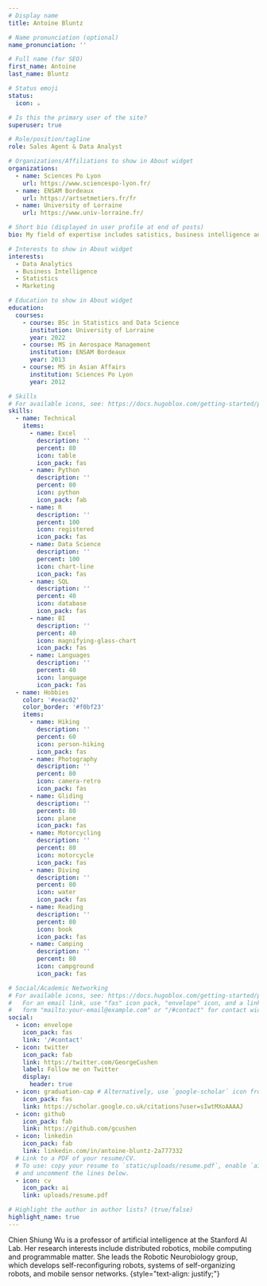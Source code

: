 ```yaml
---
# Display name
title: Antoine Bluntz

# Name pronunciation (optional)
name_pronunciation: ''

# Full name (for SEO)
first_name: Antoine
last_name: Bluntz

# Status emoji
status:
  icon: ☕️

# Is this the primary user of the site?
superuser: true

# Role/position/tagline
role: Sales Agent & Data Analyst

# Organizations/Affiliations to show in About widget
organizations:
  - name: Sciences Po Lyon
    url: https://www.sciencespo-lyon.fr/
  - name: ENSAM Bordeaux
    url: https://artsetmetiers.fr/fr
  - name: University of Lorraine
    url: https://www.univ-lorraine.fr/

# Short bio (displayed in user profile at end of posts)
bio: My field of expertise includes satistics, business intelligence and data vizualization.

# Interests to show in About widget
interests:
  - Data Analytics
  - Business Intelligence
  - Statistics
  - Marketing

# Education to show in About widget
education:
  courses:
    - course: BSc in Statistics and Data Science
      institution: University of Lorraine
      year: 2022
    - course: MS in Aerospace Management
      institution: ENSAM Bordeaux
      year: 2013
    - course: MS in Asian Affairs
      institution: Sciences Po Lyon
      year: 2012

# Skills
# For available icons, see: https://docs.hugoblox.com/getting-started/page-builder/#icons
skills:
  - name: Technical
    items:
      - name: Excel
        description: ''
        percent: 80
        icon: table
        icon_pack: fas
      - name: Python
        description: ''
        percent: 80
        icon: python
        icon_pack: fab
      - name: R
        description: ''
        percent: 100
        icon: registered
        icon_pack: fas
      - name: Data Science
        description: ''
        percent: 100
        icon: chart-line
        icon_pack: fas
      - name: SQL
        description: ''
        percent: 40
        icon: database
        icon_pack: fas
      - name: BI
        description: ''
        percent: 40
        icon: magnifying-glass-chart
        icon_pack: fas
      - name: Languages
        description: ''
        percent: 40
        icon: language
        icon_pack: fas
  - name: Hobbies
    color: '#eeac02'
    color_border: '#f0bf23'
    items:
      - name: Hiking
        description: ''
        percent: 60
        icon: person-hiking
        icon_pack: fas
      - name: Photography
        description: ''
        percent: 80
        icon: camera-retro
        icon_pack: fas
      - name: Gliding
        description: ''
        percent: 80
        icon: plane
        icon_pack: fas
      - name: Motorcycling
        description: ''
        percent: 80
        icon: motorcycle
        icon_pack: fas
      - name: Diving
        description: ''
        percent: 80
        icon: water
        icon_pack: fas
      - name: Reading
        description: ''
        percent: 80
        icon: book
        icon_pack: fas
      - name: Camping
        description: ''
        percent: 80
        icon: campground
        icon_pack: fas

# Social/Academic Networking
# For available icons, see: https://docs.hugoblox.com/getting-started/page-builder/#icons
#   For an email link, use "fas" icon pack, "envelope" icon, and a link in the
#   form "mailto:your-email@example.com" or "/#contact" for contact widget.
social:
  - icon: envelope
    icon_pack: fas
    link: '/#contact'
  - icon: twitter
    icon_pack: fab
    link: https://twitter.com/GeorgeCushen
    label: Follow me on Twitter
    display:
      header: true
  - icon: graduation-cap # Alternatively, use `google-scholar` icon from `ai` icon pack
    icon_pack: fas
    link: https://scholar.google.co.uk/citations?user=sIwtMXoAAAAJ
  - icon: github
    icon_pack: fab
    link: https://github.com/gcushen
  - icon: linkedin
    icon_pack: fab
    link: linkedin.com/in/antoine-bluntz-2a777332
  # Link to a PDF of your resume/CV.
  # To use: copy your resume to `static/uploads/resume.pdf`, enable `ai` icons in `params.yaml`,
  # and uncomment the lines below.
  - icon: cv
    icon_pack: ai
    link: uploads/resume.pdf

# Highlight the author in author lists? (true/false)
highlight_name: true
---
```


Chien Shiung Wu is a professor of artificial intelligence at the Stanford AI Lab. Her research interests include distributed robotics, mobile computing and programmable matter. She leads the Robotic Neurobiology group, which develops self-reconfiguring robots, systems of self-organizing robots, and mobile sensor networks.
{style="text-align: justify;"}
